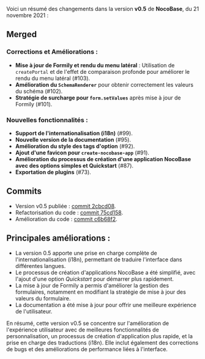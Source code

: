 Voici un résumé des changements dans la version **v0.5** de **NocoBase**, du 21 novembre 2021 :

## Merged
### Corrections et Améliorations :
- **Mise à jour de Formily et rendu du menu latéral** : Utilisation de `createPortal` et de l'effet de comparaison profonde pour améliorer le rendu du menu latéral (#103).
- **Amélioration du `SchemaRenderer`** pour obtenir correctement les valeurs du schéma (#102).
- **Stratégie de surcharge pour `form.setValues`** après mise à jour de Formily (#101).

### Nouvelles fonctionnalités :
- **Support de l'internationalisation (i18n)** (#99).
- **Nouvelle version de la documentation** (#95).
- **Amélioration du style des tags d'option** (#92).
- **Ajout d'une favicon pour `create-nocobase-app`** (#91).
- **Amélioration du processus de création d'une application NocoBase avec des options simples et Quickstart** (#87).
- **Exportation de plugins** (#73).

## Commits
- Version v0.5 publiée : [commit 2cbcd08](https://github.com/nocobase/nocobase/commit/2cbcd087ce6629d8f0df550ee35e02065db41dbc).
- Refactorisation du code : [commit 75cd158](https://github.com/nocobase/nocobase/commit/75cd158a270935559a9922d1dd074811253013b9).
- Amélioration du code : [commit c6b68f2](https://github.com/nocobase/nocobase/commit/c6b68f2b10e4e8df5257345f5e39408666c5810d).

## Principales améliorations :
- La version 0.5 apporte une prise en charge complète de l'internationalisation (i18n), permettant de traduire l'interface dans différentes langues.
- Le processus de création d'applications NocoBase a été simplifié, avec l'ajout d'une option *Quickstart* pour démarrer plus rapidement.
- La mise à jour de Formily a permis d'améliorer la gestion des formulaires, notamment en modifiant la stratégie de mise à jour des valeurs du formulaire.
- La documentation a été mise à jour pour offrir une meilleure expérience de l'utilisateur.

En résumé, cette version v0.5 se concentre sur l'amélioration de l'expérience utilisateur avec de meilleures fonctionnalités de personnalisation, un processus de création d'application plus rapide, et la prise en charge des traductions (i18n). Elle inclut également des corrections de bugs et des améliorations de performance liées à l'interface.
